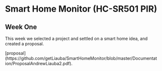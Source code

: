 # Smart Home Monitor (HC-SR501 PIR)


<h2> Week One </h2>

<p> This week we selected a project and settled on a smart home idea, and created a proposal. </p> 
[proposal] (https://github.com/getLiauba/SmartHomeMonitor/blob/master/Documentation/ProposalAndrewLiauba2.pdf).
